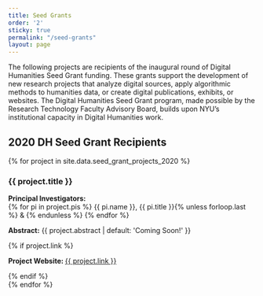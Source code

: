 ```yaml
---
title: Seed Grants
order: '2'
sticky: true
permalink: "/seed-grants"
layout: page
---
```


The following projects are recipients of the inaugural round of Digital Humanities Seed Grant funding. These grants support the development of new research projects that analyze digital sources, apply algorithmic methods to humanities data, or create digital publications, exhibits, or websites. The Digital Humanities Seed Grant program, made possible by the Research Technology Faculty Advisory Board, builds upon NYU’s institutional capacity in Digital Humanities work.

## 2020 DH Seed Grant Recipients

{% for project in site.data.seed_grant_projects_2020 %}
  <div class="project-card">
    <h3>{{ project.title }}</h3>
    <p>
      <b>Principal Investigators:</b><br>
      {% for pi in project.pis %}
        {{ pi.name }}, {{ pi.title }}{% unless forloop.last %} & {% endunless %}
      {% endfor %}
    </p>
    <p>
      <b>Abstract:</b> {{ project.abstract | default: 'Coming Soon!' }}
    </p>
    {% if project.link %}
    <p>
      <b>Project Website: </b> <a href="{{ project.link | aabsolute_url }}">{{ project.link }}</a>
    </p>
    {% endif %}
  </div>
{% endfor %}
